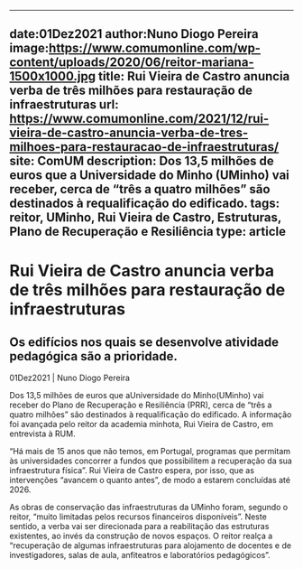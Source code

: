 
---
date:01Dez2021
author:Nuno Diogo Pereira
image:https://www.comumonline.com/wp-content/uploads/2020/06/reitor-mariana-1500x1000.jpg
title: Rui Vieira de Castro anuncia verba de três milhões para restauração de infraestruturas
url: https://www.comumonline.com/2021/12/rui-vieira-de-castro-anuncia-verba-de-tres-milhoes-para-restauracao-de-infraestruturas/
site: ComUM
description: Dos 13,5 milhões de euros que a Universidade do Minho (UMinho) vai receber, cerca de “três a quatro milhões” são destinados à requalificação do edificado.
tags: reitor, UMinho, Rui Vieira de Castro, Estruturas, Plano de Recuperação e Resiliência
type: article
---


# Rui Vieira de Castro anuncia verba de três milhões para restauração de infraestruturas

## Os edifícios nos quais se desenvolve atividade pedagógica são a prioridade.

01Dez2021 | Nuno Diogo Pereira

Dos 13,5 milhões de euros que aUniversidade do Minho(UMinho) vai receber do Plano de Recuperação e Resiliência (PRR), cerca de “três a quatro milhões” são destinados à requalificação do edificado. A informação foi avançada pelo reitor da academia minhota, Rui Vieira de Castro, em entrevista à RUM.

“Há mais de 15 anos que não temos, em Portugal, programas que permitam às universidades concorrer a fundos que possibilitem a recuperação da sua infraestrutura física”. Rui Vieira de Castro espera, por isso, que as intervenções “avancem o quanto antes”, de modo a estarem concluídas até 2026.

As obras de conservação das infraestruturas da UMinho foram, segundo o reitor, “muito limitadas pelos recursos financeiros disponíveis”. Neste sentido, a verba vai ser direcionada para a reabilitação das estruturas existentes, ao invés da construção de novos espaços. O reitor realça a “recuperação de algumas infraestruturas para alojamento de docentes e de investigadores, salas de aula, anfiteatros e laboratórios pedagógicos”.


